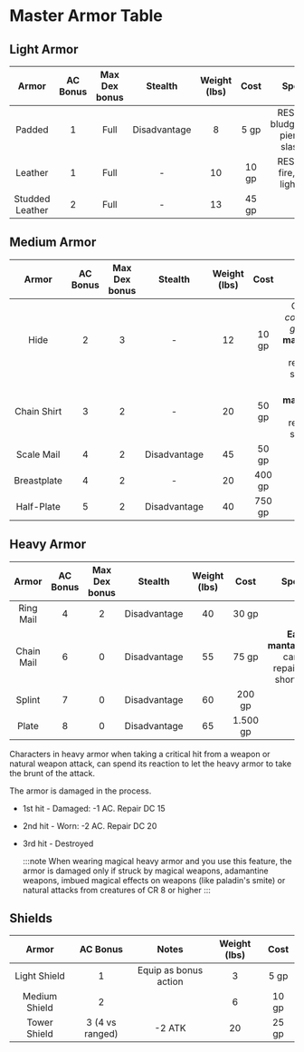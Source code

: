 
# Master Armor Table

## Light Armor  

| Armor | AC Bonus | Max Dex bonus | Stealth | Weight (lbs) | Cost | Special | 
|:-----------:|:--------------:|:--------------:|:-----------:|:--------------:|:--------------:|:--------------:|
| Padded | 1 | Full | Disadvantage | 8 | 5 gp | RESIST: 1 bludgeoning, piercing, slashing |
| Leather | 1 | Full | - | 10 | 10 gp | RESIST: 2 fire, cold, lightning |
| Studded Leather | 2 | Full | - | 13 | 45 gp | - |

## Medium Armor  

| Armor | AC Bonus | Max Dex bonus | Stealth | Weight (lbs) | Cost | Special | 
|:-----------:|:--------------:|:--------------:|:-----------:|:--------------:|:--------------:|:--------------:|
| Hide | 2 | 3 | - | 12 | 10 gp | Counts as *cold weather gear*. **Easy manteinance**: can be repaired on short rests |
| Chain Shirt | 3 | 2 | - | 20 | 50 gp | **Easy mantainance**: can be repaired on short rests |
| Scale Mail | 4 | 2 | Disadvantage | 45 | 50 gp | - |
| Breastplate | 4 | 2 | - | 20 | 400 gp | - |
| Half-Plate | 5 | 2 | Disadvantage | 40 | 750 gp | - |

## Heavy Armor  

| Armor | AC Bonus | Max Dex bonus | Stealth | Weight (lbs) | Cost | Special | 
|:-----------:|:--------------:|:--------------:|:-----------:|:--------------:|:--------------:|:--------------:|
| Ring Mail | 4 | 2 | Disadvantage | 40 | 30 gp | - |
| Chain Mail | 6 | 0 | Disadvantage | 55 | 75 gp | **Easy mantainance**: can be repaired on short rests |
| Splint | 7 | 0 | Disadvantage | 60 | 200 gp | - |
| Plate | 8 | 0 | Disadvantage | 65 | 1.500 gp | - |

Characters in heavy armor when taking a critical hit from a weapon or natural weapon attack, can spend its reaction to let the heavy armor to take the brunt of the attack.

The armor is damaged in the process.  
- 1st hit - Damaged: -1 AC. Repair DC 15
- 2nd hit - Worn: -2 AC. Repair DC 20
- 3rd hit - Destroyed  

  :::note
  When wearing magical heavy armor and you use this feature, the armor is damaged only if struck by magical weapons, adamantine weapons, imbued magical effects on weapons (like paladin's smite) or natural attacks from creatures of CR 8 or higher
:::  


## Shields  

| Armor | AC Bonus | Notes | Weight (lbs) | Cost |
|:-----------:|:--------------:|:--------------:|:-----------:|:--------------:|
| Light Shield | 1 | Equip as bonus action | 3 | 5 gp |
| Medium Shield | 2 |  | 6 | 10 gp |
| Tower Shield | 3 (4 vs ranged) | -2 ATK | 20 | 25 gp |

